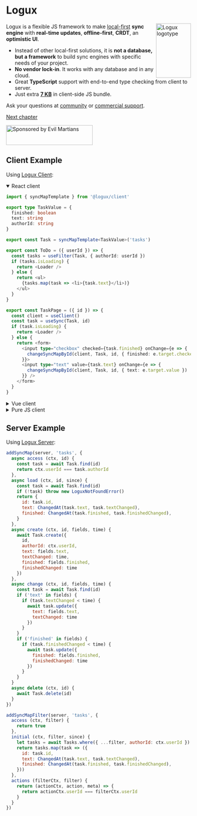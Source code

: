 # Logux

<img align="right" width="95" height="148" title="Logux logotype"
     src="https://logux.org/branding/logotype.svg">

Logux is a flexible JS framework to make [local-first](https://www.inkandswitch.com/local-first/) **sync engine** with **real-time updates**, **offline-first**, **CRDT**, an **optimistic UI**.

- Instead of other local-first solutions, it is **not a database, but a framework** to build sync engines with specific needs of your project.
- **No vendor lock-in**. It works with any database and in any cloud.
- Great **TypeScript** support with end-to-end type checking from client to server.
- Just extra [**7 KB**](https://github.com/logux/client/blob/main/package.json#L141-L148) in client-side JS bundle.

Ask your questions at [community](https://github.com/orgs/logux/discussions) or [commercial support](mailto:logux@evilmartians.com).

[Next chapter](./guide/starting/choosing-architecture.md)

<a href="https://evilmartians.com/?utm_source=logux-docs">
  <img src="https://evilmartians.com/badges/sponsored-by-evil-martians.svg"
       alt="Sponsored by Evil Martians" width="236" height="54">
</a>


## Client Example

Using [Logux Client](https://github.com/logux/client/):

<details open><summary>React client</summary>

```ts
import { syncMapTemplate } from '@logux/client'

export type TaskValue = {
  finished: boolean
  text: string
  authorId: string
}

export const Task = syncMapTemplate<TaskValue>('tasks')
```

```ts
export const ToDo = ({ userId }) => {
  const tasks = useFilter(Task, { authorId: userId })
  if (tasks.isLoading) {
    return <Loader />
  } else {
    return <ul>
      {tasks.map(task => <li>{task.text}</li>)}
    </ul>
  }
}
```

```ts
export const TaskPage = ({ id }) => {
  const client = useClient()
  const task = useSync(Task, id)
  if (task.isLoading) {
    return <Loader />
  } else {
    return <form>
      <input type="checkbox" checked={task.finished} onChange={e => {
        changeSyncMapById(client, Task, id, { finished: e.target.checked })
      }}>
      <input type="text" value={task.text} onChange={e => {
        changeSyncMapById(client, Task, id, { text: e.target.value })
      }} />
    </form>
  }
}
```

</details>
<details><summary>Vue client</summary>

Using [Logux Vuex](https://github.com/logux/vuex/):

```html
<template>
  <h1 v-if="isSubscribing">Loading</h1>
  <div v-else>
    <h1>{{ counter }}</h1>
    <button @click="increment"></button>
  </div>
</template>

<script>
import { computed } from 'vue'
import { useStore, useSubscription } from '@logux/vuex'

export default {
  setup () {
    // Inject store into the component
    let store = useStore()
    // Retrieve counter state from store
    let counter = computed(() => store.state.counter)
    // Load current counter from server and subscribe to counter changes
    let isSubscribing = useSubscription(['counter'])

    function increment () {
      // Send action to the server and all tabs in this browser
      store.commit.sync({ type: 'INC' })
    }

    return {
      counter,
      increment,
      isSubscribing
    }
  }
}
</script>
```

</details>
<details><summary>Pure JS client</summary>

You can use [Logux Client](https://github.com/logux/client/) API with any framework:

```js
client.type('INC', (action, meta) => {
  counter.innerHTML = parseInt(counter.innerHTML) + 1
})

increase.addEventListener('click', () => {
  client.sync({ type: 'INC' })
})

loading.classList.add('is-show')
await client.sync({ type: 'logux/subscribe' channel: 'counter' })
loading.classList.remove('is-show')
```

</details>


## Server Example

Using [Logux Server](https://github.com/logux/server/):

```js
addSyncMap(server, 'tasks', {
  async access (ctx, id) {
    const task = await Task.find(id)
    return ctx.userId === task.authorId
  },
  async load (ctx, id, since) {
    const task = await Task.find(id)
    if (!task) throw new LoguxNotFoundError()
    return {
      id: task.id,
      text: ChangedAt(task.text, task.textChanged),
      finished: ChangedAt(task.finished, task.finishedChanged),
    }
  },
  async create (ctx, id, fields, time) {
    await Task.create({
      id,
      authorId: ctx.userId,
      text: fields.text,
      textChanged: time,
      finished: fields.finished,
      finishedChanged: time
    })
  },
  async change (ctx, id, fields, time) {
    const task = await Task.find(id)
    if ('text' in fields) {
      if (task.textChanged < time) {
        await task.update({
          text: fields.text,
          textChanged: time
        })
      }
    }
    if ('finished' in fields) {
      if (task.finishedChanged < time) {
        await task.update({
          finished: fields.finished,
          finishedChanged: time
        })
      }
    }
  }
  async delete (ctx, id) {
    await Task.delete(id)
  }
})

addSyncMapFilter(server, 'tasks', {
  access (ctx, filter) {
    return true
  },
  initial (ctx, filter, since) {
    let tasks = await Tasks.where({ ...filter, authorId: ctx.userId })
    return tasks.map(task => ({
      id: task.id,
      text: ChangedAt(task.text, task.textChanged),
      finished: ChangedAt(task.finished, task.finishedChanged),
    }))
  },
  actions (filterCtx, filter) {
    return (actionCtx, action, meta) => {
      return actionCtx.userId === filterCtx.userId
    }
  }
})
```

